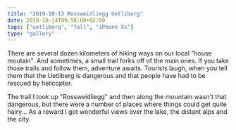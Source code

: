 ```yaml
---
title: "2019-10-13 Rossweidliegg Uetliberg"
date: 2019-10-14T09:50:00+02:00
tags: ["uetliberg", "fall", "iPhone Xs"]
type: "gallery"
---
```


There are several dozen kilometers of hiking ways on our local "house moutain". And sometimes, a
small trail forks off of the main ones. If you take those trails and follow them, adventure
awaits. Tourists laugh, when you tell them that the Uetliberg is dangerous and that people
have had to be rescued by helicopter. 

The trail I took up "Rossweidliegg" and then along the mountain wasn't that dangerous, but 
there were a number of places where things could get quite hairy... As a reward I got 
wonderful views over the lake, the distant alps and the city.

